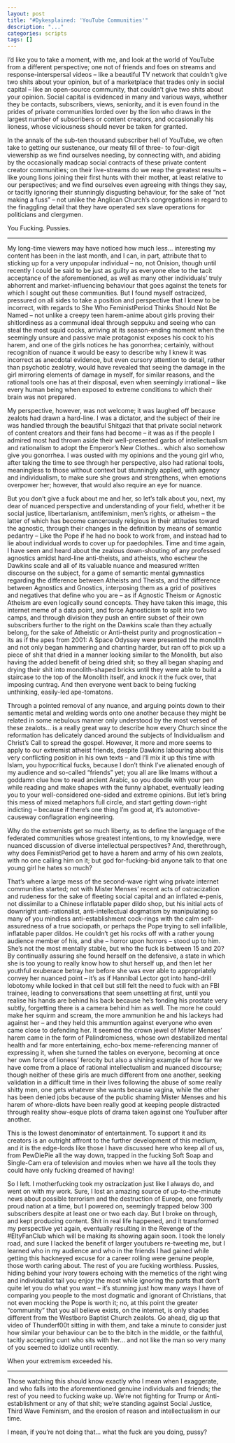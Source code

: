 ```yaml
---
layout: post
title: "#Dykesplained: 'YouTube Communities'"
description: "..."
categories: scripts
tags: []
---
```


I’d like you to take a moment, with me, and look at the world of YouTube from a
different perspective; one not of friends and foes on streams and
response-interspersal videos – like a beautiful TV network that couldn’t give
two shits about your opinion, but of a marketplace that trades only in social
capital – like an open-source community, that couldn’t give two shits about
your opinion. Social capital is evidenced in many and various ways, whether
they be contacts, subscribers, views, seniority, and it is even found in the
prides of private communities lorded over by the lion who draws in the largest
number of subscribers or content  creators, and occasionally his lioness, whose
viciousness should never be taken for granted.

In the annals of the sub-ten thousand subscriber hell of YouTube, we often take
to getting our sustenance, our meaty fill of three- to four-digit viewership as
we find ourselves needing, by connecting with, and abiding by the occasionally
madcap social contracts of these private content creator communities; on their
live-streams do we reap the greatest results – like young lions joining their
first hunts with their mother, at least relative to our perspectives; and we
find ourselves even agreeing with things they say, or tacitly ignoring their
stunningly disgusting behaviour, for the sake of “not making a fuss” – not
unlike the Anglican Church’s congregations in regard to the finaggling detail
that they have operated sex slave operations for politicians and clergymen.

You Fucking. Pussies.

---

My long-time viewers may have noticed how much less… interesting my content has
been in the last month, and I can, in part, attribute that to sticking up for a
very unpopular individual – no, not Onision, though until recently I could be
said to be just as guilty as everyone else to the tacit acceptance of the
aforementioned, as well as many other individuals’ truly abhorrent and
market-influencing behaviour that goes against the tenets for which I sought
out these communities. But I found myself ostracized, pressured on all sides to
take a position and perspective that I knew to be incorrect, with regards to
She Who FeministPeriod Thinks Should Not Be Named – not unlike a creepy teen
harem-anime about girls proving their shitlordiness as a communal ideal through
seppuku and seeing who can steal the most squid cocks, arriving at its
season-ending moment when the seemingly unsure and passive male protagonist
exposes his cock to his harem, and one of the girls notices he has gonorrhea;
certainly, without recognition of nuance it would be easy to describe why I
knew it was incorrect as anecdotal evidence, but even cursory attention to
detail, rather than psychotic zealotry, would have revealed that seeing the
damage in the girl mirroring elements of damage in myself, for similar reasons,
and the rational tools one has at their disposal, even when seemingly
irrational – like every human being when exposed to extreme conditions to which
their brain was not prepared.

My perspective, however, was not welcome; it was laughed off because zealots
had drawn a hard-line. I was a dictator, and the subject of their ire was
handled through the beautiful Shitgazi that that private social network of
content creators and their fans had become – it was as if the people I admired
most had thrown aside their well-presented garbs of intellectualism and
rationalism to adopt the Emperor’s New Clothes… which also somehow give you
gonorrhea. I was ousted with my opinions and the young girl who, after taking
the time to see through her perspective, also had rational tools, meaningless
to those without context but stunningly applied, with agency and individualism,
to make sure she grows and strengthens, when emotions overpower her; however,
that would also require an eye for nuance.

But you don’t give a fuck about me and her, so let’s talk about you, next, my
dear of nuanced perspective and understanding of your field, whether it be
social justice, libertarianism, antifeminism, men’s rights, or atheism – the
latter of which has become cancerously religious in their attitudes toward the
agnostic, through their changes in the definition by means of semantic pedantry
– Like the Pope if he had no book to work from, and instead had to lie about
individual words to cover up for paedophiles. Time and time again, I have seen
and heard about the zealous down-shouting of any professed agnostics amidst
hard-line anti-theists, and atheists, who eschew the Dawkins scale and all of
its valuable nuance and measured written discourse on the subject, for a game
of semantic mental gymnastics regarding the difference between Atheists and
Theists, and the difference between Agnostics and Gnostics, interposing them as
a grid of positives and negatives that define who you are – as if Agnostic
Theism or Agnostic Atheism are even logically sound concepts. They have taken
this image, this internet meme of a data point, and force Agnosticism to split
into two camps, and through division they push an entire subset of their own
subscribers further to the right on the Dawkins scale than they actually
belong, for the sake of Atheistic or Anti-theist purity and prognostication –
its as if the apes from 2001: A Space Odyssey were presented the monolith and
not only began hammering and chanting harder, but ran off to pick up a piece of
shit that dried in a manner looking similar to the Monolith, but also having
the added benefit of being dried shit; so they all began shaping and drying
their shit into monolith-shaped bricks until they were able to build a
staircase to the top of the Monolith itself, and knock it the fuck over, that
imposing cuntrag. And then everyone went back to being fucking unthinking,
easily-led ape-tomatons.

Through a pointed removal of any nuance, and arguing points down to their
semantic metal and welding words onto one another because they might be related
in some nebulous manner only understood by the most versed of these zealots… is
a really great way to describe how every Church since the reformation has
delicately danced around the subjects of Individualism and Christ’s Call to
spread the gospel. However, it more and more seems to apply to our extremist
atheist friends, despite Dawkins labouring about this very conflicting position
in his own texts – and I’ll mix it up this time with Islam, you hypocritical
fucks, because I don’t think I’ve alienated enough of my audience and so-called
“friends” yet; you all are like Imams without a goddamn clue how to read
ancient Arabic, so you doodle with your pen while reading and make shapes with
the funny alphabet, eventually leading you to your well-considered one-sided
and extreme opinions. But let’s bring this mess of mixed metaphors full circle,
and start getting down-right indicting – because if there’s one thing I’m good
at, it’s automotive-causeway conflagration engineering.

Why do the extremists get so much liberty, as to define the language of the
federated communities whose greatest intentions, to my knowledge, were nuanced
discussion of diverse intellectual perspectives? And, therethrough, why does
FeministPeriod get to have a harem and army of his own zealots, with no one
calling him on it; but god for-fucking-bid anyone talk to that one young girl
he hates so much?

That’s where a large mess of the second-wave right wing private internet
communities started; not with Mister Menses’ recent acts of ostracization and
rudeness for the sake of fleeting social capital and an inflated e-penis, not
dissimilar to a Chinese inflatable paper dildo shop, but his initial acts of
downright anti-rationalist, anti-intellectual dogmatism by manipulating so many
of you mindless anti-establishment cock-rings with the calm self-assuredness of
a true sociopath, or perhaps the Pope trying to sell infallible, inflatable
paper dildos. He couldn’t get his rocks off with a rather young audience member
of his, and she – horror upon horrors – stood up to him. She’s not the most
mentally stable, but who the fuck is between 15 and 20? By continually assuring
she found herself on the defensive, a state in which she is too young to really
know how to shut herself up, and then let her youthful exuberace betray her
before she was ever able to appropriately convey her nuanced point – it’s as if
Hannibal Lector got into hand-drill lobotomy while locked in that cell but
still felt the need to fuck with an FBI trainee, leading to conversations that
seem unsettling at first, until you realise his hands are behind his back
because he’s fonding his prostate very subtly, forgetting there is a camera
behind him as well. The more he could make her squirm and scream, the more
ammunition he and his lackeys had against her – and they held this ammuntion
against everyone who even came close to defending her. It seemed the crown
jewel of Mister Menses’ harem came in the form of Palindromicness, whose own
destabilized mental health and far more entertaining, echo-box meme-referencing
manner of expressing it, when she turned the tables on everyone, becoming at
once her own force of lioness’ ferocity but also a shining example of how far
we have come from a place of rational intellectualism and nuanced discourse;
though neither of these girls are much different from one another, seeking
validation in a difficult time in their lives following the abuse of some
really shitty men, one gets whatever she wants because vagina, while the other
has been denied jobs because of the public shaming Mister Menses and his harem
of whore-diots have been really good at keeping people distracted through
reality show-esque plots of drama taken against one YouTuber after another.

This is the lowest denominator of entertainment. To support it and its creators
is an outright affront to the further development of this medium, and it is the
edge-lords like those I have discussed here who keep all of us, from PewDiePie
all the way down, trapped in the fucking Soft Soap and Single-Cam era of
television and movies when we have all the tools they could have only fucking
dreamed of having!

So I left. I motherfucking took my ostracization just like I always do, and
went on with my work. Sure, I lost an amazing source of up-to-the-minute news
about possible terrorism and the destruction of Europe, one formerly proud
nation at a time, but I powered on, seemingly trapped below 300 subscribers
despite at least one or two each day. But I broke on through, and kept
producing content. Shit in real life happened, and it transformed my
perspective yet again, eventually resulting in the Revenge of the #EltyFanClub
which will be making its showing again soon. I took the lonely road, and sure I
lacked the benefit of larger youtubers re-tweeting me, but I learned who in my
audience and who in the friends I had gained while getting this hackneyed
excuse for a career rolling were genuine people, those worth caring about. The
rest of you are fucking worthless. Pussies, hiding behind your ivory towers
echoing with the memetics of the right wing and individualist tail you enjoy
the most while ignoring the parts that don’t quite let you do what you want –
it’s stunning just how many ways I have of comparing you people to the most
dogmatic and ignorant of Christians, that not even mocking the Pope is worth
it; no, at this point the greater “community” that you all believe exists, on
the internet, is only shades different from the Westboro Baptist Church
zealots. Go ahead, dig up that video of Thunderf00t sitting in with them, and
take a minute to consider just how similar your behaviour can be to the bitch
in the middle, or the faithful, tacitly accepting cunt who sits with her… and
not like the man so very many of you seemed to idolize until recently.

When your extremism exceeded his.

---

Those watching this should know exactly who I mean when I exaggerate, and who
falls into the aforementioned genuine individuals and friends; the rest of you
need to fucking wake up. We’re not fighting for Trump or Anti-establishment or
any of that shit; we’re standing against Social Justice, Third Wave Feminism,
and the erosion of reason and intellectualism in our time.

I mean, if you’re not doing that… what the fuck are you doing, pussy?
